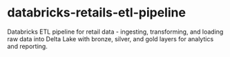# databricks-retails-etl-pipeline
Databricks ETL pipeline for retail data - ingesting, transforming, and loading raw data into Delta Lake with bronze, silver, and gold layers for analytics and reporting.
